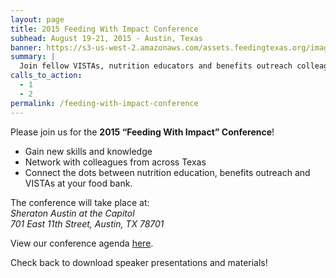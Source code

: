 ```yaml
---
layout: page
title: 2015 Feeding With Impact Conference
subhead: August 19-21, 2015 - Austin, Texas
banner: https://s3-us-west-2.amazonaws.com/assets.feedingtexas.org/images/banners/banner-02.jpg
summary: |
  Join fellow VISTAs, nutrition educators and benefits outreach colleagues in Austin for the 2015 “Feeding With Impact” Conference. 
calls_to_action:
  - 1
  - 2
permalink: /feeding-with-impact-conference
---
```

Please join us for the **2015 “Feeding With Impact” Conference**!      

* Gain new skills and knowledge
* Network with colleagues from across Texas
* Connect the dots between nutrition education, benefits outreach and VISTAs at your food bank. 

The conference will take place at:  
*Sheraton Austin at the Capitol*  
*701 East 11th Street, Austin, TX 78701*

View our conference agenda [here](https://s3-us-west-2.amazonaws.com/assets.feedingtexas.org/pdf/Conference_Agenda.pdf).

Check back to download speaker presentations and materials! 
